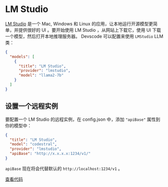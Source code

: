 # LM Studio

[LM Studio](https://lmstudio.ai) 是一个 Mac, Windows 和 Linux 的应用，让本地运行开源模型更简单，并提供很好的 UI 。要开始使用 LM Studio ，从网站上下载它，使用 UI 下载一个模型，然后打开本地推理服务器。 Devscode 可以配置来使用 `LMStudio` LLM 类：

```json title="config.json"
{
  "models": [
    {
      "title": "LM Studio",
      "provider": "lmstudio",
      "model": "llama2-7b"
    }
  ]
}
```

## 设置一个远程实例

要配置一个 LM Studio 的远程实例，在 config.json 中，添加 `"apiBase"` 属性到你的模型中：

```json title="config.json"
{
  "title": "LM Studio",
  "model": "codestral",
  "provider": "lmstudio",
  "apiBase": "http://x.x.x.x:1234/v1/"
}
```

`apiBase` 现在将会代替默认的 `http://localhost:1234/v1` 。

[查看代码](https://github.com/khulnasoft/devscode/blob/main/core/llm/llms/LMStudio.ts)
